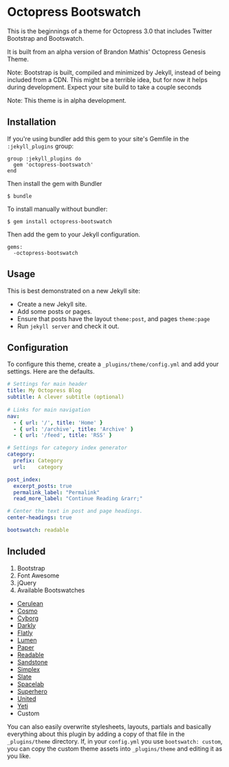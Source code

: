 # Octopress Bootswatch

This is the beginnings of a theme for Octopress 3.0 that includes Twitter Bootstrap and Bootswatch.

It is built from an alpha version of Brandon Mathis' Octopress Genesis Theme.

Note: Bootstrap is built, compiled and minimized by Jekyll, instead of being included from a CDN. This might be a terrible idea, but for now it helps during development. Expect your site build to take a couple seconds

Note: This theme is in alpha development.

## Installation

If you're using bundler add this gem to your site's Gemfile in the `:jekyll_plugins` group:

    group :jekyll_plugins do
      gem 'octopress-bootswatch'
    end

Then install the gem with Bundler

    $ bundle

To install manually without bundler:

    $ gem install octopress-bootswatch

Then add the gem to your Jekyll configuration.

    gems:
      -octopress-bootswatch

## Usage

This is best demonstrated on a new Jekyll site:

- Create a new Jekyll site.
- Add some posts or pages.
- Ensure that posts have the layout `theme:post`, and pages `theme:page`
- Run `jekyll server` and check it out.

## Configuration

To configure this theme, create a `_plugins/theme/config.yml` and add your settings. Here are
the defaults.

```yaml
# Settings for main header
title: My Octopress Blog
subtitle: A clever subtitle (optional)
 
# Links for main navigation
nav:
  - { url: '/', title: 'Home' }
  - { url: '/archive', title: 'Archive' }
  - { url: '/feed', title: 'RSS' }

# Settings for category index generator
category:
  prefix: Category
  url:    category

post_index:
  excerpt_posts: true
  permalink_label: "Permalink"
  read_more_label: "Continue Reading &rarr;"

# Center the text in post and page headings.
center-headings: true

bootswatch: readable
```
## Included

1. Bootstrap
1. Font Awesome
1. jQuery
1. Available Bootswatches
* [Cerulean](http://bootswatch.com/cerulean)
* [Cosmo](http://bootswatch.com/cosmo)
* [Cyborg](http://bootswatch.com/cyborg)
* [Darkly](http://bootswatch.com/darkly)
* [Flatly](http://bootswatch.com/flatly)
* [Lumen](http://bootswatch.com/lumen)
* [Paper](http://bootswatch.com/paper)
* [Readable](http://bootswatch.com/readable)
* [Sandstone](http://bootswatch.com/sandston)
* [Simplex](http://bootswatch.com/simplex)
* [Slate](http://bootswatch.com/slate)
* [Spacelab](http://bootswatch.com/spacelab)
* [Superhero](http://bootswatch.com/superhero)
* [United](http://bootswatch.com/united)
* [Yeti](http://bootswatch.com/yeti)
* Custom

You can also easily overwrite stylesheets, layouts, partials and basically everything about
this plugin by adding a copy of that file in the `_plugins/theme` directory. If, in your `config.yml` you use `bootswatch: custom`, you can copy the custom theme assets into `_plugins/theme` and editing it as you like.
